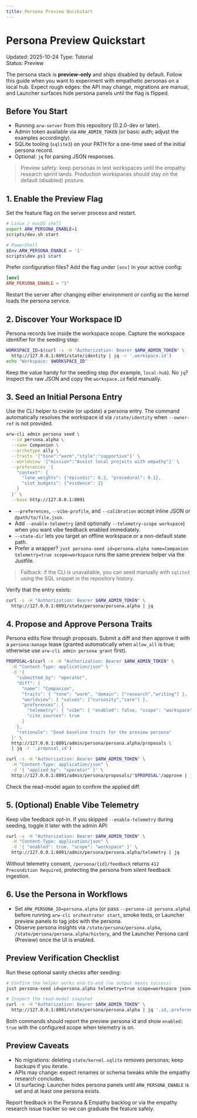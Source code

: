 ```yaml
---
title: Persona Preview Quickstart
---
```


# Persona Preview Quickstart
Updated: 2025-10-24
Type: Tutorial  
Status: Preview

The persona stack is **preview-only** and ships disabled by default. Follow this guide when you want to experiment with empathetic personas on a local hub. Expect rough edges: the API may change, migrations are manual, and Launcher surfaces hide persona panels until the flag is flipped.

## Before You Start
- Running `arw-server` from this repository (0.2.0-dev or later).
- Admin token available via `ARW_ADMIN_TOKEN` (or basic auth; adjust the examples accordingly).
- SQLite tooling (`sqlite3`) on your PATH for a one-time seed of the initial persona record.
- Optional: `jq` for parsing JSON responses.

> Preview safety: keep personas in test workspaces until the empathy research sprint lands. Production workspaces should stay on the default (disabled) posture.

## 1. Enable the Preview Flag
Set the feature flag on the server process and restart.

```bash
# Linux / macOS shell
export ARW_PERSONA_ENABLE=1
scripts/dev.sh start
```

```powershell
# PowerShell
$Env:ARW_PERSONA_ENABLE = '1'
scripts\dev.ps1 start
```

Prefer configuration files? Add the flag under `[env]` in your active config:

```toml
[env]
ARW_PERSONA_ENABLE = "1"
```

Restart the server after changing either environment or config so the kernel loads the persona service.

## 2. Discover Your Workspace ID
Persona records live inside the workspace scope. Capture the workspace identifier for the seeding step:

```bash
WORKSPACE_ID=$(curl -s -H "Authorization: Bearer $ARW_ADMIN_TOKEN" \
  http://127.0.0.1:8091/state/identity | jq -r '.workspace.id')
echo "Workspace: $WORKSPACE_ID"
```

Keep the value handy for the seeding step (for example, `local-hub`).
No `jq`? Inspect the raw JSON and copy the `workspace.id` field manually.

## 3. Seed an Initial Persona Entry
Use the CLI helper to create (or update) a persona entry. The command automatically resolves the workspace id via `/state/identity` when `--owner-ref` is not provided.

```bash
arw-cli admin persona seed \
  --id persona.alpha \
  --name Companion \
  --archetype ally \
  --traits '{"tone":"warm","style":"supportive"}' \
  --worldview '{"mission":"Assist local projects with empathy"}' \
  --preferences '{
    "context": {
      "lane_weights": {"episodic": 0.3, "procedural": 0.1},
      "slot_budgets": {"evidence": 2}
    }
  }' \
  --base http://127.0.0.1:8091
```

- `--preferences`, `--vibe-profile`, and `--calibration` accept inline JSON or `@path/to/file.json`.
- Add `--enable-telemetry` (and optionally `--telemetry-scope workspace`) when you want vibe feedback enabled immediately.
- `--state-dir` lets you target an offline workspace or a non-default state path.
- Prefer a wrapper? `just persona-seed id=persona.alpha name=Companion telemetry=true scope=workspace` runs the same preview helper via the Justfile.

> Fallback: if the CLI is unavailable, you can seed manually with `sqlite3` using the SQL snippet in the repository history.

Verify that the entry exists:

```bash
curl -s -H "Authorization: Bearer $ARW_ADMIN_TOKEN" \
  http://127.0.0.1:8091/state/persona/persona.alpha | jq
```

## 4. Propose and Approve Persona Traits
Persona edits flow through proposals. Submit a diff and then approve it with a `persona:manage` lease (granted automatically when `allow_all` is true; otherwise use `arw-cli admin persona grant` first).

```bash
PROPOSAL=$(curl -s -H "Authorization: Bearer $ARW_ADMIN_TOKEN" \
  -H "Content-Type: application/json" \
  -d '{
    "submitted_by": "operator",
    "diff": {
      "name": "Companion",
      "traits": { "tone": "warm", "domain": ["research","writing"] },
      "worldview": { "values": ["curiosity","care"] },
      "preferences": {
        "telemetry": { "vibe": { "enabled": false, "scope": "workspace" } },
        "cite_sources": true
      }
    },
    "rationale": "Seed baseline traits for the preview persona"
  }' \
  http://127.0.0.1:8091/admin/persona/persona.alpha/proposals \
  | jq -r '.proposal_id')

curl -s -H "Authorization: Bearer $ARW_ADMIN_TOKEN" \
  -H "Content-Type: application/json" \
  -d '{ "applied_by": "operator" }' \
  http://127.0.0.1:8091/admin/persona/proposals/"$PROPOSAL"/approve | jq
```

Check the read-model again to confirm the applied diff.

## 5. (Optional) Enable Vibe Telemetry
Keep vibe feedback opt-in. If you skipped `--enable-telemetry` during seeding, toggle it later with the admin API:

```bash
curl -s -H "Authorization: Bearer $ARW_ADMIN_TOKEN" \
  -H "Content-Type: application/json" \
  -d '{ "enabled": true, "scope": "workspace" }' \
  http://127.0.0.1:8091/admin/persona/persona.alpha/telemetry | jq
```

Without telemetry consent, `/persona/{id}/feedback` returns `412 Precondition Required`, protecting the persona from silent feedback ingestion.

## 6. Use the Persona in Workflows
- Set `ARW_PERSONA_ID=persona.alpha` (or pass `--persona-id persona.alpha`) before running `arw-cli orchestrator start`, smoke tests, or Launcher preview panels to tag jobs with the persona.
- Observe persona insights via `/state/persona/persona.alpha`, `/state/persona/persona.alpha/history`, and the Launcher Persona card (Preview) once the UI is enabled.

## Preview Verification Checklist
Run these optional sanity checks after seeding:

```bash
# Confirm the helper works end-to-end (no output means success)
just persona-seed id=persona.alpha telemetry=true scope=workspace json=true pretty=true > persona-preview.json

# Inspect the read-model snapshot
curl -s -H "Authorization: Bearer $ARW_ADMIN_TOKEN" \
  http://127.0.0.1:8091/state/persona/persona.alpha | jq '.id,.preferences.telemetry.vibe'
```

Both commands should report the preview persona id and show `enabled: true` with the configured scope when telemetry is on.

## Preview Caveats
- No migrations: deleting `state/kernel.sqlite` removes personas; keep backups if you iterate.
- APIs may change: expect renames or schema tweaks while the empathy research concludes.
- UI surfacing: Launcher hides persona panels until `ARW_PERSONA_ENABLE` is set and at least one persona exists.

Report feedback in the Persona & Empathy backlog or via the empathy research issue tracker so we can graduate the feature safely.
